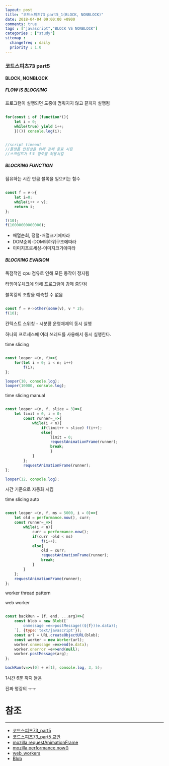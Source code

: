 ```yaml
---
layout: post
title: "코드스피츠73 part5_1(BLOCK, NONBLOCK)"
date: 2018-04-04 09:00:00 +0900
comments: true
tags : ["javascript","BLOCK VS NONBLOCK"]
categories : ["study"]
sitemap :
  changefreq : daily
  priority : 1.0
---
```


### 코드스피츠73 part5

#### BLOCK, NONBLOCK

##### FLOW IS BLOCKING
프로그램이 실행되면 도중에 멈춰지지 않고 끝까지 실행됨

```javascript

for(const i of (function*(){
    let i = 0;
	while(true) yield i++;
	})()) console.log(i);


//script timeout
//플랫폼 안정성을 위해 강제 종료 시킴
//스크립트가 5초 정도를 허용시킴

```

##### BLOCKING FUNCTION

점유하는 시간 만큼 블록을 일으키는 함수

```javascript

const f = v->{
	let i=0;
	while(i++ < v);
	return i;
};

f(10);
f(10000000000000);

```
* 배열순회, 정렬-배열크기에따라
* DOM순회-DOM의하위구조에따라
* 이미지프로세싱-이미지크기에따라

##### BLOCKING EVASION

독점적인 cpu 점유로 인해 모든 동작이 정지됨

타임아웃체크에 의해 프로그램이 강제 중단됨

블록킹의 조합을 예측할 수 없음

```javascript

const f = v->other(some(v), v * 2);
f(10);

```

칸텍스트 스위칭 - 시분황 운영체제의 동시 실행

하나의 프로세스에 여러 쓰레드를 사용해서 동시 실행한다.

time slicing

```javascript

const looper =(n, f)=>{
	for(let i = 0; i < n; i++) 
		f(i);
};

looper(10, console.log);
looper(10000, console.log);


```

time slicing manual

```javascript

const looper =(n, f, slice = 3)=>{
	let limit = 0, i = 0;
		const runner=_=>{
			while(i < n){
				if(limit++ < slice) f(i++);
				else{
					limit = 0;
					requestAnimationFrame(runner);
					break;
					}
			}
		};
		requestAnimationFrame(runner);
};

looper(12, console.log);

```
시간 기준으로 자동화 시킴

time slicing auto

```javascript

const looper =(n, f, ms = 5000, i = 0)=>{
	let old = performance.now(), curr; 
	const runner=_=>{
		while(i < n){
			curr = performance.now();
			if(curr -old < ms) 
				f(i++);
			else{
				old = curr;
				requestAnimationFrame(runner);
				break;
			}
		}
	};
	requestAnimationFrame(runner);
};


```
worker thread pattern

web worker

```javascript

const backRun = (f, end, ...arg)=>{
	const blob = new Blob([`
		onmessage =e=>postMessage((${f})(e.data));
	`], {type:'text/javascript'});
	const url = URL.createObjectURL(blob);
	const worker = new Worker(url);
	worker.onmessage =e=>end(e.data);
	worker.onerror =e=>end(null);
	worker.postMessage(arg);
};

backRun(v=>v[0] + v[1], console.log, 3, 5);

```

1시간 6분 까지 들음 

진짜 명강의 ㅜㅜ

# 참조 
-----
* [코드스피츠73_part5](https://www.youtube.com/watch?v=BeFekctVoq0)
* [코드스피츠73_part5 교안](https://onedrive.live.com/?authkey=%21AM2CnCfuu1K5R5g&cid=AE0BF2746200B9CD&id=AE0BF2746200B9CD%2156080&parId=AE0BF2746200B9CD%2146307&o=OneUp)
* [mozilla requestAnimationFrame](https://developer.mozilla.org/en-US/docs/Web/API/window/requestAnimationFrame)
* [mozilla performance.now()](https://developer.mozilla.org/en-US/docs/Web/API/Performance/now)
* [web_workers](https://developer.mozilla.org/en-US/docs/Web/API/Web_Workers_API/Using_web_workers)
* [Blob](https://developer.mozilla.org/en-US/docs/Web/API/Blob)
